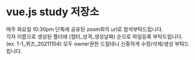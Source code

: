 # vue.js study 저장소 
매주 화요일 10:30pm 단톡에 공유된 zoom회의 url로 참석부탁드립니다.  
각자 이름으로 생성된 폴더에 (챕터_성격_생성날짜) 순으로 파일등록 부탁드립니다. (ex. 1-1_퀴즈_20211104)
모두 owner권한 드릴테니 신중하게 수정/삭제/생성 부탁드립니다.  
